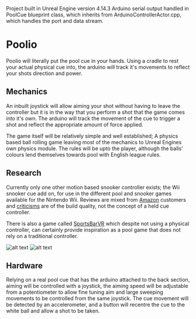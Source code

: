 Project built in Unreal Engine version 4.14.3
Arduino serial output handled in PoolCue blueprint class, which inherits from ArduinoControllerActor.cpp, which handles the port and data stream.

# Poolio

Poolio will literally put the pool cue in your hands. Using a cradle to rest your actual physical cue into, the arduino will track it's movements to reflect your shots direction and power. 

## Mechanics

An inbuilt joystick will allow aiming your shot without having to leave the controller but it is in the way that you perform a shot that the game comes into it's own. 
The arduino will track the movement of the cue to trigger a shot and reflect the appropriate amount of force applied.

The game itself will be relatively simple and well established; A physics based ball rolling game leaving most of the mechanics to Unreal Engines own physics module. The rules will be upto the player, although the balls' colours lend themselves towards pool with English league rules.

## Research

Currently only one other motion based snooker controller exists; the Wii snooker cue add on, for use in the different pool and snooker games available for the Nintendo Wii.  Reviews are mixed from [Amazon](https://www.amazon.co.uk/WSC-Real-09-Snooker-Championship/dp/B0029LHMZO) customers and [criticisms](https://www.amazon.co.uk/d/PC-Video-Games/Logic-3-NW847-Wii-Snooker-Cue/B0016ZEX4W/ref=sr_1_6?s=videogames&ie=UTF8&qid=1490018062&sr=1-6&keywords=wii+snooker) are of the build quality, not the concept of a held cue controller.

There is also a game called [SportsBarVR](http://www.poolnationvrgame.com/) which despite not using a physical controller, can certainly provide inspiration as a pool game that does not rely on a traditional controller.

![alt text](https://github.com/Stompyy/comp140-gam160-game/blob/master/Wii_snooker.jpg)
![alt text](https://github.com/Stompyy/comp140-gam160-game/blob/master/VRPOOL.jpg)

## Hardware

Relying on a real pool cue that has the arduino attached to the back section, aiming will be controlled with a joystick, the aiming speed will be adjustable from a potentiometer to allow fine tuning aim and large sweeping movements to be controlled from the same joystick.  The cue movement will be detected by an accelerometer, and a button will recentre the cue to the white ball and allow a shot to be taken.
